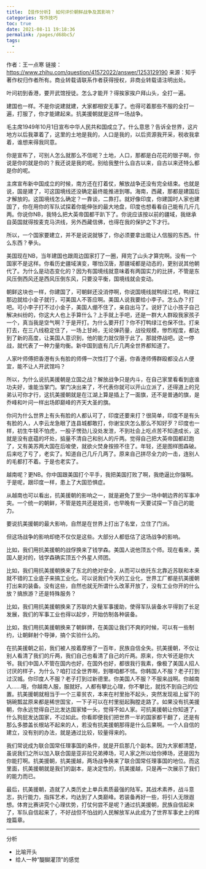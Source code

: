 ```yaml
---
title: 【佳作分析】 如何评价朝鲜战争及其影响？
categories: 写作技巧
toc: true
date: 2021-08-11 19:18:36
permalink: /pages/d68bc5/
tags: 
  - 
---
```


作者：王一点寒
链接：https://www.zhihu.com/question/41572022/answer/1253129190
来源：知乎
著作权归作者所有。商业转载请联系作者获得授权，非商业转载请注明出处。



叶问初到香港，要开武馆授徒。怎么才能开？得挨家挨户拜山头，全打一遍。

建国也一样。不是你说建就建，大家都相安无事了。也得可着那些不服的全打一遍，打服了，你才能建起来。抗美援朝就是这样一场战争。

毛主席1949年10月1日宣布中华人民共和国成立了。什么意思？告诉全世界，这片地方以后我罩着了，这里的土地是我的，人口是我的，以后资源我开采，税收我拿着，谁想来得我同意。

你是宣布了，可别人怎么就那么不信呢？土地，人口，那都是白花花的银子啊，你说是你的就是你的？我还说是我的呢。别给我整什么自古以来，自古以来还特么都是你的呢。

主席宣布新中国成立的时候，南方还在打着仗，解放战争还没有完全结束。也就是说，国是建了，可这国境线还没确定最终能推进到哪。海南，西藏，那都是建国后才解放的。这国境线怎么确定？一靠谈，二靠打。就好像印度，你建国时人家也建国了，你在用你的军队试探着你能伸张的最大地盘，印度也想看看自己能有几斤几两。你说你NB，我特么把大英帝国都干趴下了。你说应该按以前的疆域，我继承自英国就得按麦克马洪线，另外西藏信佛，也得在我的保护之下才行。

所以，一个国家要建立，并不是说说就够了，你必须要拿出能让人信服的东西。什么东西？拳头。

美国现在NB，当年建国也跟周边国家打了一圈，拜完了山头才算完啊。没有一个国家不是这样。你看历史疆域演变，哪怕汉唐，那疆域都是动态的，更别说其他朝代了。为什么是动态变化的？因为有国境线就意味着有两国实力的比拼，不管是东风压倒西风还是西风压倒东风，只要没平衡，国境线就会变动。

朝鲜这块也一样，你建国了，可朝鲜还没消停啊，你说国境线就鸭绿江吧，鸭绿江那边就给小金子就行，可美国人不答应啊。美国人说我要给小李子。怎么办？打吧。可小李子打不过小金子，美国人绷不住了，亲自出马了。说好了让小孩子自己解决纠纷的，你这大人也上手算什么？上手就上手吧，还是一群大人群殴我家孩子一个，真当我是空气啊？于是开打。为什么要开打？你不打鸭绿江也保不住。打来打去，在三八线稳定住了，一场上甘岭，无论弹药量，战役规模，惨烈程度，都达到了新的高度，让美国人意识到，他的能力就仅限于此了。那就停战吧。这一停战，就代表了一种力量均衡。新中国到底有几斤几两全世界都知道了。

人家叶师傅把香港有头有脸的师傅一次性打了个遍，你香港师傅群殴都没占人便宜，能不让人开武馆吗？

所以，为什么说抗美援朝是立国之战？解放战争只是内斗，在自己家里看看到底谁功夫好，谁能当掌门。掌门决出来了，不代表你就可以开山立派了，还得道上的兄弟认可你才行，这抗美援朝就是在江湖上算是插上了一面旗，还不是普通的旗，是乔峰和叶问一样出场即巅峰的齐天大圣的旗。

你问为什么世界上有头有脸的人都认可了，印度还要来打？很简单，印度不是有头有脸的人，人李云龙急眼了连县城都敢打，你谢宝庆怎么那么不知好歹？印度也一样，初生牛犊不怕虎，一股子愣劲儿没处发泄，不到社会上吃点苦不知道成长，这就是没有底蕴的坏处，掂量不清自己和别人的斤两。觉得自己把大英帝国都赶跑了，又有美苏两大国在后唆使，就欲火焚身按捺不住了。年轻，还是图样图森破。后来吃了亏了，老实了。知道自己几斤几两了。原来自己拼尽全力的一击，连别人的毛都打不着。于是也老实了。

越南呢？更NB。你中国跟美国打个平手，我把美国打败了啊，我绝逼比你强啊。于是呢，跟印度一样，患上了大国恐惧症。

从越南也可以看出，抗美援朝的影响之一，就是避免了至少一场中朝边界的军事冲突。一个统一的朝鲜，不管是姓共还是姓资，也早晚有一天要试探一下自己的能力。

要说抗美援朝的最大影响，自然是在世界上打出了名堂，立住了门派。

但这场战争的影响却绝不仅仅是这些。大部分人都低估了这场战争的影响。

比如，我们用抗美援朝的战俘换来了钱学森。美国人说他顶五个师。现在看来，美国人是对的，钱学森确实顶五个外星人师团。

比如，我们用抗美援朝换来了东北的绝对安全，从而可以依托东北靠近苏联和本来就不错的工业底子来搞工业化。可以说我们今天的工业化，世界工厂都是抗美援朝打出来的装备。没有这些，自然也就无所谓什么改革开放了，没有工业你开的什么放？搞旅游？还是特殊服务？

比如，我们用抗美援朝换来了苏联的大量军事援助，使得军队装备水平得到了长足发展，我们的军事工业也得以起步，开始仿制各种装备。

比如，我们用抗美援朝换来了朝鲜牌，在美国让我们不爽的时候，可以有一些制约，让朝鲜射个导弹，搞个实验什么的。

在抗美援朝之前，我们被人按着摩擦了一百年，民族自信全失。抗美援朝，不仅让别人看清了我们的斤两，我们自己也看清了自己的斤两。原来，你大爷还是你大爷。我们中国人不管在国内也好，在国外也好，都很我行我素，像极了美国人招人讨厌的样子，为什么？咱打过全世界啊，到哪咱都不怵。你韩国人不服？老子打到过汉城。你印度人不服？老子打到过新德里。你美国人不服？不服来战啊。你越南人……哦，你越南人服，服就好。人都有攀比心理，你不攀比，就找不到自己的位置。抗美援朝就相当于一个三辈贫农，本来在村里抬不起头，突然发现祖上留下的锅碗瓢盆原来都是稀世国宝，一下子可以在村里挺起胸膛走路了。如果没有抗美援朝，你永远觉得自己比发达国家矮一头，觉得不如人家。可抗美援朝让你知道了，什么狗屁发达国家，不过如此。你看即便我们把世界一半的国家都干翻了，还是有那么多膝盖长根站不起来的人，若没有抗美援朝那得是什么后果啊。一个人自信的建立，没有别的办法，就是通过比较，较量得来的。

我们常说成为联合国常任理事国的条件，就是开启那几个副本。因为大家都清楚，虽说我们之所以加入联合国是亚非拉兄弟捧场，可人家之所以给你捧场，还是因为你能打啊。抗美援朝，抗美援越，两场战争换来了联合国常任理事国的地位。而这里面，抗美援朝就是我们的副本，是决定性的，抗美援越，只是再一次展示了我们的能力而已。

最后，抗美援朝，造就了人类历史上单兵素质最强的陆军。其战术素养，战斗意志，执行能力，指挥艺术，均达到了人类巅峰。若装备再好一些，将引人无限遐想。体育比赛讲究个心理优势，打仗何尝不是呢？通过抗美援朝，民族自信起来了，军队自信起来了，不好战但不怕战的人民解放军从此成为了世界军事史上的辉煌篇章。

------------



分析

- 比喻开头
- 给人一种“醍醐灌顶”的感觉